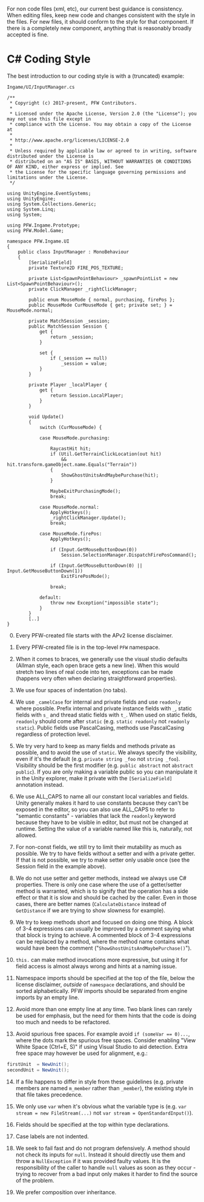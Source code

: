 For non code files (xml, etc), our current best guidance is consistency. When editing files, keep new code and changes consistent with the style in the files. For new files, it should conform to the style for that component. If there is a completely new component, anything that is reasonably broadly accepted is fine.


C# Coding Style
===============

The best introduction to our coding style is with a (truncated) example:

``Ingame/UI/InputManager.cs``

```
/**
 * Copyright (c) 2017-present, PFW Contributors.
 *
 * Licensed under the Apache License, Version 2.0 (the "License"); you may not use this file except in
 * compliance with the License. You may obtain a copy of the License at
 *
 * http://www.apache.org/licenses/LICENSE-2.0
 *
 * Unless required by applicable law or agreed to in writing, software distributed under the License is
 * distributed on an "AS IS" BASIS, WITHOUT WARRANTIES OR CONDITIONS OF ANY KIND, either express or implied. See
 * the License for the specific language governing permissions and limitations under the License.
 */

using UnityEngine.EventSystems;
using UnityEngine;
using System.Collections.Generic;
using System.Linq;
using System;

using PFW.Ingame.Prototype;
using PFW.Model.Game;

namespace PFW.Ingame.UI
{
    public class InputManager : MonoBehaviour
    {
        [SerializeField]
        private Texture2D FIRE_POS_TEXTURE;

        private List<SpawnPointBehaviour> _spawnPointList = new List<SpawnPointBehaviour>();
        private ClickManager _rightClickManager;

        public enum MouseMode { normal, purchasing, firePos };
        public MouseMode CurMouseMode { get; private set; } = MouseMode.normal;

        private MatchSession _session;
        public MatchSession Session {
            get {
                return _session;
            }

            set {
                if (_session == null)
                    _session = value;
            }
        }

        private Player _localPlayer {
            get {
                return Session.LocalPlayer;
            }
        }

        void Update()
        {
            switch (CurMouseMode) {

            case MouseMode.purchasing:

                RaycastHit hit;
                if (Util.GetTerrainClickLocation(out hit)
                    && hit.transform.gameObject.name.Equals("Terrain")) 
				{
                    ShowGhostUnitsAndMaybePurchase(hit);
                }

                MaybeExitPurchasingMode();
                break;

            case MouseMode.normal:
                ApplyHotkeys();
                _rightClickManager.Update();
                break;

            case MouseMode.firePos:
                ApplyHotkeys();

                if (Input.GetMouseButtonDown(0))
                    Session.SelectionManager.DispatchFirePosCommand();

                if (Input.GetMouseButtonDown(0) || Input.GetMouseButtonDown(1))
                    ExitFirePosMode();

                break;

            default:
                throw new Exception("impossible state");
            }
        }
        [..]
}

```

0. Every PFW-created file starts with the APv2 license disclaimer. 

1. Every PFW-created file is in the top-level `PFW` namespace.

2. When it comes to braces, we generally use the visual studio defaults (Allman style, each open brace gets a new line). When this would stretch two lines of real code into ten, exceptions can be made (happens very often when declaring straightforward properties).

3. We use four spaces of indentation (no tabs).

4. We use `_camelCase` for internal and private fields and use `readonly` where possible. Prefix internal and private instance fields with `_`, static fields with `s_` and thread static fields with `t_`. When used on static fields, `readonly` should come after `static` (e.g. `static readonly` not `readonly static`).  Public fields use PascalCasing, methods use PascalCasing regardless of protection level.

5. We try very hard to keep as many fields and methods private as possible, and to avoid the use of `static`. We always specify the visibility, even if it's the default (e.g. `private string _foo` not `string _foo`). Visibility should be the first modifier (e.g. `public abstract` not `abstract public`). If you are only making a variable public so you can manipulate it in the Unity explorer, make it private with the `[SerializeField]` annotation instead.

6. We use ALL_CAPS to name all our constant local variables and fields. Unity generally makes it hard to use constants because they can't be exposed in the editor, so you can also use ALL_CAPS to refer to "semantic constants" - variables that lack the `readonly` keyword because they have to be visible in editor, but must not be changed at runtime. Setting the value of a variable named like this is, naturally, not allowed.

7. For non-const fields, we still try to limit their mutability as much as possible. We try to have fields without a setter and with a private getter. If that is not possible, we try to make setter only usable once (see the Session field in the example above).

8. We do not use setter and getter methods, instead we always use C# properties. There is only one case where the use of a getter/setter method is warranted, which is to signify that the operation has a side effect or that it is slow and should be cached by the caller. Even in those cases, there are better names (`CalculateDistance` instead of `GetDistance` if we are trying to show slowness for example).

9. We try to keep methods short and focused on doing one thing. A block of 3-4 expressions can usually be improved by a comment saying what that block is trying to achieve. A commented block of 3-4 expressions can be replaced by a method, where the method name contains what would have been the comment ("`ShowGhostUnitsAndMaybePurchase()`"). 

10. `this.` can make method invocations more expressive, but using it for field access is almost always wrong and hints at a naming issue.

11. Namespace imports should be specified at the top of the file, below the license disclaimer, *outside* of `namespace` declarations, and should be sorted alphabetically. PFW imports should be separated from engine imports by an empty line.
   
12. Avoid more than one empty line at any time. Two blank lines can rarely be used for emphasis, but the need for them hints that the code is doing too much and needs to be refactored.

13. Avoid spurious free spaces.
   For example avoid `if (someVar == 0)...`, where the dots mark the spurious free spaces.
   Consider enabling "View White Space (Ctrl+E, S)" if using Visual Studio to aid detection.
   Extra free space may however be used for alignment, e.g.:   
```C#
firstUnit  = NewUnit();
secondUnit = NewUnit();
```

14. If a file happens to differ in style from these guidelines (e.g. private members are named `m_member`
   rather than `_member`), the existing style in that file takes precedence.
   
15. We only use `var` when it's obvious what the variable type is (e.g. `var stream = new FileStream(...)` not `var stream = OpenStandardInput()`).

16. Fields should be specified at the top within type declarations.

17. Case labels are not indented. 

18. We seek to fail fast and do not program defensively. A method should not check its inputs for `null`. Instead it should directly use them and throw a `NullException` if it was provided faulty values. It is the responsibility of the caller to handle `null` values as soon as they occur - trying to recover from a bad input only makes it harder to find the source of the problem.

19. We prefer composition over inheritance.
